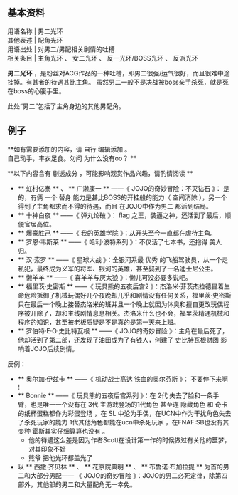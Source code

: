 **基本资料**  
---  
用语名称  |  男二光环   
其他表述  |  配角光环   
用语出处  |  对男二/男配相关剧情的吐槽   
相关条目  |  主角光环  、  女二光环  、  反一光环/BOSS光环  、  反派光环   
  
**男二光环** ，是粉丝对ACG作品的一种吐槽，即男二很强/运气很好，而且很难中途挂掉。有甚者的待遇甚比主角。
虽然男二一般不是决战被boss亲手杀死，就是死在boss的心腹手里。

此处“男二”包括了主角身边的其他男配角。

##  例子

**如有需要添加的内容，请 自行  编辑添加  。  
自己动手，丰衣足食。勿问  为什么没有oo？  **

**以下内容含有 剧透成分  ，可能影响观赏作品兴趣，请酌情阅读 **

  * ** 虹村亿泰  ** 、 ** 广濑康一  ** ——《  JOJO的奇妙冒险：不灭钻石  》：  是的，有俩  一个  替身  能力是甚比BOSS的开挂般的能力（  空间消除  ），另一个得到了主角都求而不得的待遇，而且  在JOJO中作为男二  都活到结局。 
  * ** 十神白夜  ** ——《  弹丸论破  》：  flag  之王，装逼之神，还活到了最后，顺便官居高位。 
  * ** 爆豪胜己  ** ——《  我的英雄学院  》：从开头至今一直都在虐待主角。 
  * ** 罗恩·韦斯莱  ** ——《  哈利·波特系列  》：不仅活了七本书，还抱得  美人  归。 
  * ** 汉·索罗  ** ——《  星球大战  》：全银河系最  优秀  的飞船驾驶员，从一个走私犯，最终成为义军的将军、银河的英雄，甚至娶到了一名迪士尼公主。 
  * ** 懒羊羊  ** ——《  喜羊羊与灰太狼  》：懒儿可没必要多说吧。 
  * ** 福里茨·史密斯  ** ——《  玩具熊的五夜后宫2  》：杰洛米·菲茨杰拉德冒着生命危险抵御了机械玩偶好几个夜晚却几乎和剧情没有任何关系，福里茨·史密斯只在最后一个晚上接替杰洛米的班并且一个晚上就因为体臭和擅自更改玩偶程序被开除了，却和主线剧情息息相关。杰洛米什么也不会，福里茨精通机械和程序的知识，甚至被老板质疑是不是真的是第一天来上班。 
  * ** 罗伯特·E·O·史比特瓦根  ** ——《  JOJO的奇妙冒险  》：主角在最后死了，他却活到了第二部，还发现了油田成为了有钱人，创建了  史比特瓦根财团  影响着JOJO后续剧情。 

反例：

  * ** 奥尔加·伊兹卡  ** ——《  机动战士高达 铁血的奥尔芬斯  》：  不要停下来啊  ! 
  * ** Bonnie  ** ——《  玩具熊的五夜后宫系列  》：在  2代  失去了脸和一条手臂，也是唯一一个没有在  3代  主游戏登场的1代角色  甚至连  隐藏角色  和  奇卡  的纸杯蛋糕都作为彩蛋登场  ，在  SL  中沦为手偶，在UCN中作为干扰角色失去了杀死玩家的能力  1代其他角色都能在ucn中杀死玩家  ，在FNAF:SB也没有其变种  霍斯其实仔细算算也没有  。 
    * 他的待遇这么差是因为作者Scott在设计第一作的时候做过有关他的噩梦，对其印象不好 
    * 熊爷  把他光环都盖光了 
  * 以 ** 西撒·齐贝林  ** 、 ** 花京院典明  ** 、 ** 布鲁诺·布加拉提  ** 为首的男二和大部分男配—— 《  JOJO的奇妙冒险  》：JOJO的男二必死定律，除第四部外，其他部的男二和大量配角无一幸免。 

